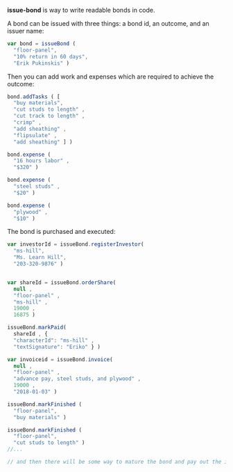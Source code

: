 **issue-bond** is way to write readable bonds in code.

A bond can be issued with three things: a bond id, an outcome, and an issuer name:

```javascript
var bond = issueBond (
  "floor-panel",
  "10% return in 60 days",
  "Erik Pukinskis" )
```

Then you can add work and expenses which are required to achieve the outcome:

```javascript
bond.addTasks ( [
  "buy materials",
  "cut studs to length" ,
  "cut track to length" ,
  "crimp" ,
  "add sheathing" ,
  "flipsulate" ,
  "add sheathing" ] )

bond.expense (
  "16 hours labor" ,
  "$320" )

bond.expense (
  "steel studs" ,
  "$20" )

bond.expense (
  "plywood" ,
  "$10" )
```

The bond is purchased and executed:

```javascript
var investorId = issueBond.registerInvestor(
  "ms-hill",
  "Ms. Learn Hill",
  "203-320-9876" )


var shareId = issueBond.orderShare(
  null ,
  "floor-panel" ,
  "ms-hill" ,
  19000 ,
  16875 )

issueBond.markPaid(
  shareId , {
  "characterId": "ms-hill" ,
  "textSignature": "Eriko" } )

var invoiceid = issueBond.invoice(
  null ,
  "floor-panel" ,
  "advance pay, steel studs, and plywood" ,
  19000 ,
  "2018-01-03" )

issueBond.markFinished (
  "floor-panel",
  "buy materials" )

issueBond.markFinished (
  "floor-panel",
  "cut studs to length" )
//...

// and then there will be some way to mature the bond and pay out the investor here... no need to write that code until we have more revenue than expenses.

```

